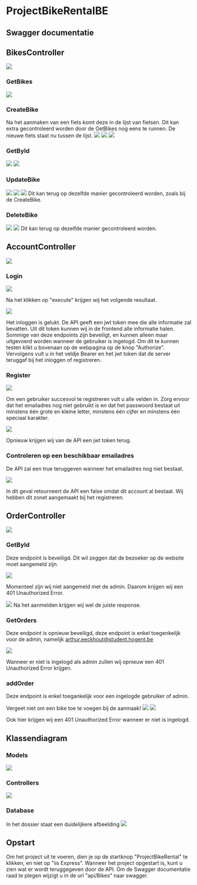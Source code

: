 # ProjectBikeRentalBE

## Swagger documentatie
## BikesController
![](/images/OverzichtEndpoints.PNG)

### GetBikes
![](/images/GetBikes.PNG)

### CreateBike
Na het aanmaken van een fiets komt deze in de lijst van fietsen. Dit kan extra gecontroleerd worden door de GetBikes nog eens te runnen.
De nieuwe fiets staat nu tussen de lijst.
![](/images/CreateBikeDeel1.PNG)
![](/images/CreateBikeDeel2.PNG)
![](/images/CreateBikeDeel3.PNG)

### GetById
![](/images/GetBikeId1.PNG)
![](/images/GetBikeIdDeel1.PNG)

### UpdateBike
![](/images/EditBikeDeel1.PNG)
![](/images/EditBikeDeel2.PNG)
![](/images/EditBikeDeel3.PNG)
Dit kan terug op dezelfde manier gecontroleerd worden, zoals bij de CreateBike.

### DeleteBike
![](/images/DelBikeDeel1.PNG)
![](/images/DelBikeDeel2.PNG)
Dit kan terug op dezelfde manier gecontroleerd worden.

## AccountController
![](/images/overzichtEndpointsAccount.png)

### Login
![](/images/inloggen1.png)

Na het klikken op "execute" krijgen wij het volgende resultaat.

![](/images/inloggen2.png)

Het inloggen is gelukt. De API geeft een jwt token mee die alle informatie zal bevatten. Uit dit token kunnen wij in de frontend
alle informatie halen. Sommige van deze endpoints zijn beveiligt, en kunnen alleen maar uitgevoerd worden wanneer de gebruiker is ingelogd. Om dit te kunnen testen klikt u bovenaan op de webpagina op de knop "Authorize". Vervolgens vult u in het veldje Bearer en het jwt token dat de server teruggaf bij het inloggen of registreren.

### Register
![](/images/registreren1.png)

Om een gebruiker succesvol te registreren vult u alle velden in. Zorg ervoor dat het emailadres nog niet gebruikt is en dat het passwoord bestaat uit minstens één grote en kleine letter, minstens één cijfer en minstens één speciaal karakter.

![](/images/registreren2.png)

Opnieuw krijgen wij van de API een jwt token terug.

### Controleren op een beschikbaar emailadres
De API zal een true teruggeven wanneer het emailadres nog niet bestaat.

![](/images/ControleBeschikbaarAccount.png)

In dit geval retourneert de API een false omdat dit account al bestaat. Wij hebben dit zonet aangemaakt bij het registreren.

## OrderController
![](/images/endpointsOrder.png)

### GetById
Deze endpoint is beveiligd. Dit wil zeggen dat de bezoeker op de website moet aangemeld zijn.

![](/images/getOrder.png)

Momenteel zijn wij niet aangemeld met de admin. Daarom krijgen wij een 401 Unauthorized Error.

![](/images/getOrderSucces.png)
Na het aanmelden krijgen wij wel de juiste response.

### GetOrders
Deze endpoint is opnieuw beveiligd, deze endpoint is enkel toegenkelijk voor de admin, namelijk arthur.eeckhout@student.hogent.be

![](/images/GetAllOrders.png)

Wanneer er niet is ingelogd als admin zullen wij opnieuw een 401 Unauthorized Error krijgen.

### addOrder
Deze endpoint is enkel toegankelijk voor een ingelogde gebruiker of admin.

Vergeet niet om een bike toe te voegen bij de aanmaak!
![](/images/addOrder.png)
![](/images/addOrderResponse.png)

Ook hier krijgen wij een 401 Unauthorized Error wanneer er niet is ingelogd.

## Klassendiagram
### Models
![](/images/classDModels.png)

### Controllers
![](/images/classDControllers.png)

### Database
In het dossier staat een duidelijkere afbeelding
![](/images/DB.png)

## Opstart
Om het project uit te voeren, dien je op de startknop "ProjectBikeRental" te klikken, en niet op "iis Express".
Wanneer het project opgestart is, kunt u zien wat er wordt teruggegeven door de API.
Om de Swagger documentatie raad te plegen wijzigt u in de url "api/Bikes" naar swagger.

